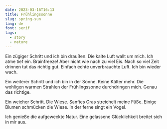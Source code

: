 ```yaml
---
date: 2023-03-16T16:13
title: Frühlingssonne
slug: spring-sun
lang: de
font: serif
tags:
  - story
  - nature
---
```


Ein zügiger Schritt und ich bin draußen. Die kalte Luft wallt um mich.
Ich atme tief ein. Brainfreeze! Aber nicht wie nach zu viel Eis. Nach so viel Zeit drinnen tut das richtig gut. Einfach echte unverbrauchte Luft. Ich bin wieder wach.

Ein weiterer Schritt und ich bin in der Sonne. Keine Kälter mehr. Die wohligen warmen Strahlen der Frühlingssonne durchdringen mich. Genau das richtige.

Ein weicher Schritt. Die Wiese.
Sanftes Gras streichelt meine Füße. Einige Blumen schmücken die Wiese. In der ferne singt ein Vogel.

Ich genieße die aufgeweckte Natur.
Eine gelassene Glücklichkeit breitet sich in mir aus.
